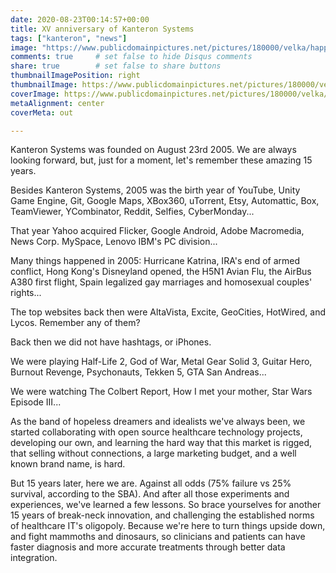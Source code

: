 ```yaml
---
date: 2020-08-23T00:14:57+00:00
title: XV anniversary of Kanteron Systems
tags: ["kanteron", "news"]
image: "https://www.publicdomainpictures.net/pictures/180000/velka/happy-anniversary.jpg"
comments: true     # set false to hide Disqus comments
share: true        # set false to share buttons
thumbnailImagePosition: right
thumbnailImage: https://www.publicdomainpictures.net/pictures/180000/velka/happy-anniversary.jpg
coverImage: https://www.publicdomainpictures.net/pictures/180000/velka/happy-anniversary.jpg
metaAlignment: center
coverMeta: out

---
```


Kanteron Systems was founded on August 23rd 2005. We are always looking forward, but, just for a moment, let's remember these amazing 15 years.

<!--more-->

Besides Kanteron Systems, 2005 was the birth year of YouTube, Unity Game Engine, Git, Google Maps, XBox360, uTorrent, Etsy, Automattic, Box, TeamViewer, YCombinator, Reddit, Selfies, CyberMonday...

That year Yahoo acquired Flicker, Google Android, Adobe Macromedia, News Corp. MySpace, Lenovo IBM's PC division...

Many things happened in 2005: Hurricane Katrina, IRA's end of armed conflict, Hong Kong's Disneyland opened, the H5N1 Avian Flu, the AirBus A380 first flight, Spain legalized gay marriages and homosexual couples' rights...

The top websites back then were AltaVista, Excite, GeoCities, HotWired, and Lycos. Remember any of them?

Back then we did not have hashtags, or iPhones.

We were playing Half-Life 2, God of War, Metal Gear Solid 3, Guitar Hero, Burnout Revenge, Psychonauts, Tekken 5, GTA San Andreas...

We were watching The Colbert Report, How I met your mother, Star Wars Episode III...

As the band of hopeless dreamers and idealists we've always been, we started collaborating with open source healthcare technology projects, developing our own, and learning the hard way that this market is rigged, that selling without connections, a large marketing budget, and a well known brand name, is hard.

But 15 years later, here we are. Against all odds (75% failure vs 25% survival, according to the SBA). And after all those experiments and experiences, we've learned a few lessons. So brace yourselves for another 15 years of break-neck innovation, and challenging the established norms of healthcare IT's oligopoly. Because we're here to turn things upside down, and fight mammoths and dinosaurs, so clinicians and patients can have faster diagnosis and more accurate treatments through better data integration.
